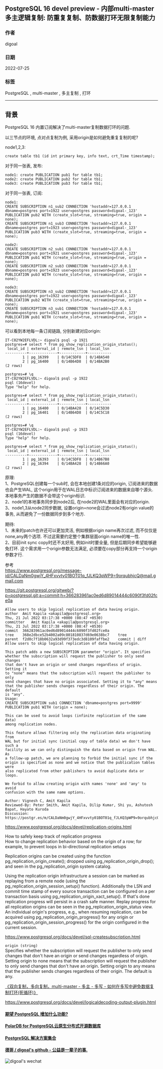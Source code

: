 ## PostgreSQL 16 devel preview - 内部multi-master多主逻辑复制: 防重复复制、防数据打环无限复制能力     
      
### 作者      
digoal      
      
### 日期      
2022-07-25     
      
### 标签      
PostgreSQL , multi-master , 多主复制 , 打环   
      
----      
      
## 背景     
  
PostgreSQL 16 内置订阅解决了multi-master复制数据打环的问题.  
  
以三节点的环境, 点对点复制为例, 采用origin是如何避免重复复制的呢?     
  
node1,2,3:   
```  
create table tb1 (id int primary key, info text, crt_Time timestamp);  
```  
  
对于同一张表, 发布:  
  
```  
node1: create PUBLICATION pub1 for table tb1;  
node2: create PUBLICATION pub2 for table tb1;  
node3: create PUBLICATION pub3 for table tb1;  
```  
  
对于同一张表, 订阅:  
  
```  
node1:   
CREATE SUBSCRIPTION n1_sub2 CONNECTION 'hostaddr=127.0.0.1 dbname=postgres port=1922 user=postgres password=digoal-_123' PUBLICATION pub2 WITH (create_slot=true, streaming=true, origin = none);  
CREATE SUBSCRIPTION n1_sub3 CONNECTION 'hostaddr=127.0.0.1 dbname=postgres port=1923 user=postgres password=digoal-_123' PUBLICATION pub3 WITH (create_slot=true, streaming=true, origin = none);  
  
node2:  
CREATE SUBSCRIPTION n2_sub1 CONNECTION 'hostaddr=127.0.0.1 dbname=postgres port=1921 user=postgres password=digoal-_123' PUBLICATION pub1 WITH (create_slot=true, streaming=true, origin = none);  
CREATE SUBSCRIPTION n2_sub3 CONNECTION 'hostaddr=127.0.0.1 dbname=postgres port=1923 user=postgres password=digoal-_123' PUBLICATION pub3 WITH (create_slot=true, streaming=true, origin = none);  
  
node3:  
CREATE SUBSCRIPTION n3_sub2 CONNECTION 'hostaddr=127.0.0.1 dbname=postgres port=1922 user=postgres password=digoal-_123' PUBLICATION pub2 WITH (create_slot=true, streaming=true, origin = none);  
CREATE SUBSCRIPTION n3_sub1 CONNECTION 'hostaddr=127.0.0.1 dbname=postgres port=1921 user=postgres password=digoal-_123' PUBLICATION pub1 WITH (create_slot=true, streaming=true, origin = none);  
```  
  
  
可以看到本地每一条订阅链路, 分别新建对应origin:  
  
```  
IT-C02YW2EFLVDL:~ digoal$ psql -p 1921  
postgres=# select * from pg_show_replication_origin_status();  
 local_id | external_id | remote_lsn | local_lsn   
----------+-------------+------------+-----------  
        1 | pg_16399    | 0/14C5DF8  | 0/14BA540  
        2 | pg_16400    | 0/14B64D8  | 0/14BA2B0  
(2 rows)  
  
postgres=# \q  
IT-C02YW2EFLVDL:~ digoal$ psql -p 1922  
psql (16devel)  
Type "help" for help.  
  
postgres=# select * from pg_show_replication_origin_status();  
 local_id | external_id | remote_lsn | local_lsn   
----------+-------------+------------+-----------  
        1 | pg_16400    | 0/14BA428  | 0/14C5D30  
        2 | pg_16401    | 0/14B64D8  | 0/14C5C18  
(2 rows)  
  
postgres=# \q  
IT-C02YW2EFLVDL:~ digoal$ psql -p 1923  
psql (16devel)  
Type "help" for help.  
  
postgres=# select * from pg_show_replication_origin_status();  
 local_id | external_id | remote_lsn | local_lsn   
----------+-------------+------------+-----------  
        1 | pg_16393    | 0/14C5DF8  | 0/14B67B8  
        2 | pg_16394    | 0/14BA428  | 0/14B66A0  
(2 rows)  
```  
  
原理:  
1、PostgreSQL创建每一个sub时, 会在本地创建1条对应的origin, 订阅进来的数据也会产生WAL, 这个origin用于在WAL日志中标识订阅进来的数据来自哪个源头. 本地事务产生的数据不会带这个origin标识.    
2、node1的本地事务同步到node2后, 在node2的WAL里面会有对应的origin.  
3、node1,3从node2同步数据, 设置origin=none会过滤node2有origin value的事务, 从而避免了一份数据同步到多个地方.   
  
  
期待:  
1、未来的patch也许还可以更加灵活, 例如根据origin name再次过滤, 而不仅仅是none,any两个选项. 不过这需要约定整个集群层面origin name的唯一性.   
2、目前init sync copy时还不太好用, 例如init时要全量, 但是后期同步希望能够避免打环. 这个需求用一个origin参数无法满足, 必须要在copy部分再支持一个origin参数才行.    
  
  
参考  
https://www.postgresql.org/message-id/CALDaNm0gwjY_4HFxvvty01BOT01q_fJLKQ3pWP9=9orqubhjcQ@mail.gmail.com  
  
https://git.postgresql.org/gitweb/?p=postgresql.git;a=commit;h=366283961ac0ed6d89014444c6090f3fd02fce0a  
  
```  
Allow users to skip logical replication of data having origin.  
author	Amit Kapila <akapila@postgresql.org>	  
Thu, 21 Jul 2022 03:17:38 +0000 (08:47 +0530)  
committer	Amit Kapila <akapila@postgresql.org>	  
Thu, 21 Jul 2022 03:17:38 +0000 (08:47 +0530)  
commit	366283961ac0ed6d89014444c6090f3fd02fce0a  
tree	368e2dbce52b4002a09c801810837d69e0638bc7	tree  
parent	f2d0c7f18b0632a93d99f373edc3d8109faffbe2	commit | diff  
Allow users to skip logical replication of data having origin.  
  
This patch adds a new SUBSCRIPTION parameter "origin". It specifies  
whether the subscription will request the publisher to only send changes  
that don't have an origin or send changes regardless of origin. Setting it  
to "none" means that the subscription will request the publisher to only  
send changes that have no origin associated. Setting it to "any" means  
that the publisher sends changes regardless of their origin. The default  
is "any".  
Usage:  
CREATE SUBSCRIPTION sub1 CONNECTION 'dbname=postgres port=9999'  
PUBLICATION pub1 WITH (origin = none);  
  
This can be used to avoid loops (infinite replication of the same data)  
among replication nodes.  
  
This feature allows filtering only the replication data originating from  
WAL but for initial sync (initial copy of table data) we don't have such a  
facility as we can only distinguish the data based on origin from WAL. As  
a follow-up patch, we are planning to forbid the initial sync if the  
origin is specified as none and we notice that the publication tables were  
also replicated from other publishers to avoid duplicate data or loops.  
  
We forbid to allow creating origin with names 'none' and 'any' to avoid  
confusion with the same name options.  
  
Author: Vignesh C, Amit Kapila  
Reviewed-By: Peter Smith, Amit Kapila, Dilip Kumar, Shi yu, Ashutosh Bapat, Hayato Kuroda  
Discussion: https://postgr.es/m/CALDaNm0gwjY_4HFxvvty01BOT01q_fJLKQ3pWP9=9orqubhjcQ@mail.gmail.com  
```  
  
  
https://www.postgresql.org/docs/devel/replication-origins.html  
    
How to safely keep track of replication progress  
How to change replication behavior based on the origin of a row; for example, to prevent loops in bi-directional replication setups  
    
Replication origins can be created using the function pg_replication_origin_create(); dropped using pg_replication_origin_drop(); and seen in the pg_replication_origin system catalog.  
  
Using the replication origin infrastructure a session can be marked as replaying from a remote node (using the pg_replication_origin_session_setup() function). Additionally the LSN and commit time stamp of every source transaction can be configured on a per transaction basis using pg_replication_origin_xact_setup(). If that's done replication progress will persist in a crash safe manner. Replay progress for all replication origins can be seen in the pg_replication_origin_status view. An individual origin's progress, e.g., when resuming replication, can be acquired using pg_replication_origin_progress() for any origin or pg_replication_origin_session_progress() for the origin configured in the current session.  
  
  
  
https://www.postgresql.org/docs/devel/sql-createsubscription.html  
  
```origin (string)```  
Specifies whether the subscription will request the publisher to only send changes that don't have an origin or send changes regardless of origin. Setting origin to none means that the subscription will request the publisher to only send changes that don't have an origin. Setting origin to any means that the publisher sends changes regardless of their origin. The default is any.  
  
  
  
[《双向复制，多向复制，multi-master - 多主 - 多写 - 如何在多写中避免数据复制打环(死循环)》](../201811/20181119_01.md)    
  
  
  
https://www.postgresql.org/docs/devel/logicaldecoding-output-plugin.html  
  
#### [期望 PostgreSQL 增加什么功能?](https://github.com/digoal/blog/issues/76 "269ac3d1c492e938c0191101c7238216")
  
  
#### [PolarDB for PostgreSQL云原生分布式开源数据库](https://github.com/ApsaraDB/PolarDB-for-PostgreSQL "57258f76c37864c6e6d23383d05714ea")
  
  
#### [PostgreSQL 解决方案集合](https://yq.aliyun.com/topic/118 "40cff096e9ed7122c512b35d8561d9c8")
  
  
#### [德哥 / digoal's github - 公益是一辈子的事.](https://github.com/digoal/blog/blob/master/README.md "22709685feb7cab07d30f30387f0a9ae")
  
  
![digoal's wechat](../pic/digoal_weixin.jpg "f7ad92eeba24523fd47a6e1a0e691b59")
  
